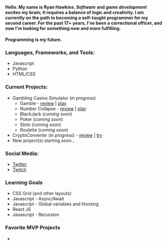 #### Hello. My name is Ryan Hawkins. _Software_ and _game development_ excites my brain; It requires a balance of logic and creativity. I am currently on the path to becoming a self-taught programmer for my second career. For the past 17+ years, I've been a correctional officer, and now I'm looking for something new and more fulfilling.

#### Programming is my future.

### Languages, Frameworks, and Tools:
- Javascript
- Python
- HTML/CSS


### Current Projects:
- Gambling Casino Simulator (_in progress_)
    - Gamble - [review](https://github.com/F5DevLife/Gamble) | [play](https://f5devlife.github.io/Gamble/)
    - Number Collapse - [review](https://github.com/F5DevLife/Hi-Low-Number-Collapse) | [play](https://f5devlife.github.io/Hi-Low-Number-Collapse/)
    - BlackJack (_coming soon_)
    - Poker (_coming soon_)
    - Slots (_coming soon_)
    - Roulette (_coming soon_)
- CryptoConverter (_in progress_) - [review](https://github.com/F5DevLife/JS-CryptoConverter) | [try](https://f5devlife.github.io/JS-CryptoConverter)
- New project(s) starting soon...


### Social Media:
- [Twitter](https://twitter.com/f5devlife)
- [Twitch](https://www.twitch.tv/ryankhawkins)


### Learning Goals
- CSS Grid (and other layouts)
- Javascript - Async/Await
- Javascript - Global variables and Hoisting
- React JS
- Javascript - Recursion


### Favorite MVP Projects
- 
